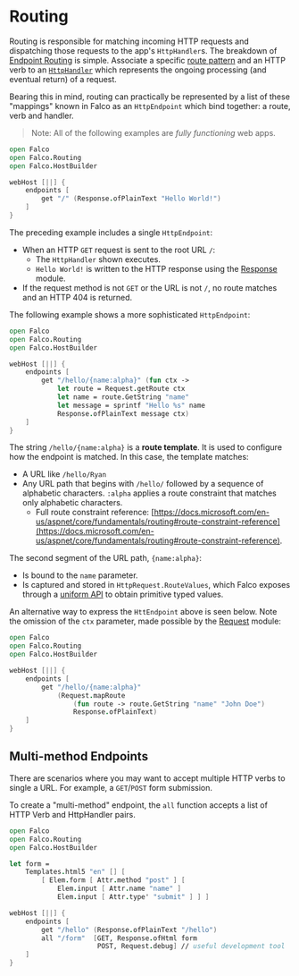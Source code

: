 # Routing

Routing is responsible for matching incoming HTTP requests and dispatching those requests to the app's `HttpHandler`s. The breakdown of [Endpoint Routing](https://docs.microsoft.com/en-us/aspnet/core/fundamentals/routing#configuring-endpoint-metadata) is simple. Associate a specific [route pattern](https://docs.microsoft.com/en-us/aspnet/core/fundamentals/routing#route-template-reference) and an HTTP verb to an [`HttpHandler`](request.md) which represents the ongoing processing (and eventual return) of a request.

Bearing this in mind, routing can practically be represented by a list of these "mappings" known in Falco as an `HttpEndpoint` which bind together: a route, verb and handler.

> Note: All of the following examples are _fully functioning_ web apps.

```fsharp
open Falco
open Falco.Routing
open Falco.HostBuilder

webHost [||] {
    endpoints [
        get "/" (Response.ofPlainText "Hello World!")
    ]
}
```

The preceding example includes a single `HttpEndpoint`:
- When an HTTP `GET` request is sent to the root URL `/`:
    - The `HttpHandler` shown executes.
    - `Hello World!` is written to the HTTP response using the [Response](response.md) module.
- If the request method is not `GET` or the URL is not `/`, no route matches and an HTTP 404 is returned.

The following example shows a more sophisticated `HttpEndpoint`:

```fsharp
open Falco
open Falco.Routing
open Falco.HostBuilder

webHost [||] {
    endpoints [
        get "/hello/{name:alpha}" (fun ctx ->
            let route = Request.getRoute ctx
            let name = route.GetString "name"
            let message = sprintf "Hello %s" name
            Response.ofPlainText message ctx)
    ]
}
```

The string `/hello/{name:alpha}` is a **route template**. It is used to configure how the endpoint is matched. In this case, the template matches:

- A URL like `/hello/Ryan`
- Any URL path that begins with `/hello/` followed by a sequence of alphabetic characters. `:alpha` applies a route constraint that matches only alphabetic characters.
  - Full route constraint reference: [https://docs.microsoft.com/en-us/aspnet/core/fundamentals/routing#route-constraint-reference](https://docs.microsoft.com/en-us/aspnet/core/fundamentals/routing#route-constraint-reference).

The second segment of the URL path, `{name:alpha}`:

- Is bound to the `name` parameter.
- Is captured and stored in `HttpRequest.RouteValues`, which Falco exposes through a [uniform API](request.md) to obtain primitive typed values.

An alternative way to express the `HttEndpoint` above is seen below. Note the omission of the `ctx` parameter, made possible by the [Request](request.md) module:

```fsharp
open Falco
open Falco.Routing
open Falco.HostBuilder

webHost [||] {
    endpoints [
        get "/hello/{name:alpha}"
            (Request.mapRoute
                (fun route -> route.GetString "name" "John Doe")
                Response.ofPlainText)
    ]
}
```

## Multi-method Endpoints

There are scenarios where you may want to accept multiple HTTP verbs to single a URL. For example, a `GET`/`POST` form submission.

To create a "multi-method" endpoint, the `all` function accepts a list of HTTP Verb and HttpHandler pairs.

```fsharp
open Falco
open Falco.Routing
open Falco.HostBuilder

let form =
    Templates.html5 "en" [] [
        [ Elem.form [ Attr.method "post" ] [
            Elem.input [ Attr.name "name" ]
            Elem.input [ Attr.type' "submit" ] ] ]

webHost [||] {
    endpoints [
        get "/hello" (Response.ofPlainText "/hello")
        all "/form"  [GET, Response.ofHtml form
                      POST, Request.debug] // useful development tool
    ]
}
